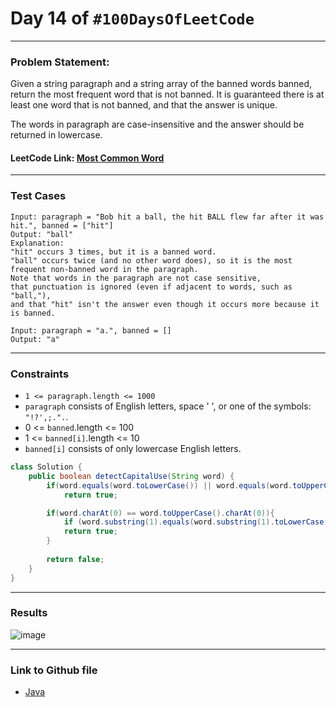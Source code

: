 # Day 14 of `#100DaysOfLeetCode`

___
### Problem Statement:  
Given a string paragraph and a string array of the banned words banned, return the most frequent word that is not banned. It is guaranteed there is at least one word that is not banned, and that the answer is unique.

The words in paragraph are case-insensitive and the answer should be returned in lowercase.

#### LeetCode Link: [Most Common Word](https://leetcode.com/problems/most-common-word/description/)
___


### Test Cases
```
Input: paragraph = "Bob hit a ball, the hit BALL flew far after it was hit.", banned = ["hit"]
Output: "ball"
Explanation: 
"hit" occurs 3 times, but it is a banned word.
"ball" occurs twice (and no other word does), so it is the most frequent non-banned word in the paragraph. 
Note that words in the paragraph are not case sensitive,
that punctuation is ignored (even if adjacent to words, such as "ball,"), 
and that "hit" isn't the answer even though it occurs more because it is banned.
```
```
Input: paragraph = "a.", banned = []
Output: "a"
```
___

### Constraints 
* `1 <= paragraph.length <= 1000`
* `paragraph` consists of English letters, space ' ', or one of the symbols: `"!?',;.".`.
* 0 <= `banned`.length <= 100
* 1 <= `banned[i]`.length <= 10
* `banned[i]` consists of only lowercase English letters.

```java
class Solution {
    public boolean detectCapitalUse(String word) {
        if(word.equals(word.toLowerCase()) || word.equals(word.toUpperCase()))
            return true;

        if(word.charAt(0) == word.toUpperCase().charAt(0)){
            if (word.substring(1).equals(word.substring(1).toLowerCase()))
            return true;
        }
        
        return false;
    }
}
```
___
### Results
![image](https://user-images.githubusercontent.com/31382363/202924503-c2fe5f60-7087-4710-85c7-c16a8fa09363.png)

___

### Link to Github file  
* [Java](https://github.com/studentdevelops/100DaysOfLeetCode/blob/bb72a260b12acbf2c66a98e2d146e6db6af3f3f7/Day14_Most_Common_Word/code.java)
